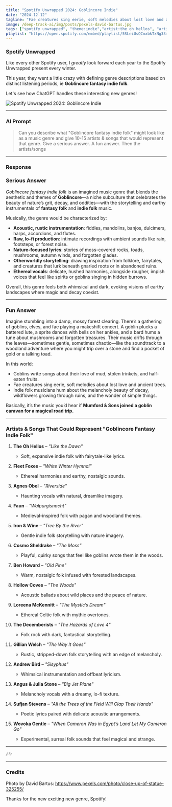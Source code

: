```yaml
---
title: "Spotify Unwrapped 2024: Goblincore Indie"
date: "2024-12-12"
tagline: "Fae creatures sing eerie, soft melodies about lost love and ancient trees."
image: /deep-track-ai/img/posts/pexels-david-bartus.jpg
tags: ["spotify unwrapped", "theme:indie","artist:the oh hellos", "artist:fleet foxes", "artist:agnes obel", "artist:faun", "artist:iron & wine", "artist:cosmo sheldrake", "artist:hollow coves", "artist:loreena mckennitt", "artist:the decemberists", "artist:gillian welch", "artist:andrew bird", "artist:angus & julia stone", "artist:sufjan stevens", "artist:voka gentle", "artist:hozier"]
playlist: "https://open.spotify.com/embed/playlist/5SLeiUsQCmxbkTxNg33mGI?utm_source=generator"
---
```


### Spotify Unwrapped

Like every other Spotify user, I *greatly* look forward each year to the Spotify Unwrapped present every winter.

This year, they went a little crazy with defining genre descriptions based on distinct listening periods, ie
**Goblincore fantasy indie folk**.

Let's see how ChatGPT handles these interesting new genres!


![Spotify Unwrapped 2024: Goblincore Indie](/deep-track-ai/img/posts/spotify_unwrapped_2024_goblincore.jpeg "Spotify Unwrapped 2024: Goblincore Indie")

---- 

### AI Prompt

> Can you describe what "Goblincore fantasy indie folk" might look like as a music genre and give 10-15 artists & songs that would represent that genre. Give a serious answer. A fun answer. Then the artists/songs


--- 

### Response

### **Serious Answer**  
*Goblincore fantasy indie folk* is an imagined music genre that blends the aesthetic and themes of **Goblincore**—a niche subculture that celebrates the beauty of nature’s grit, decay, and oddities—with the storytelling and earthy instrumentals of **fantasy folk** and **indie folk** music.  

Musically, the genre would be characterized by:  
- **Acoustic, rustic instrumentation**: fiddles, mandolins, banjos, dulcimers, harps, accordions, and flutes.  
- **Raw, lo-fi production**: intimate recordings with ambient sounds like rain, footsteps, or forest noise.  
- **Nature-focused lyrics**: stories of moss-covered rocks, toads, mushrooms, autumn winds, and forgotten glades.  
- **Otherworldly storytelling**: drawing inspiration from folklore, fairytales, and creatures that lurk beneath gnarled roots or in abandoned ruins.  
- **Ethereal vocals**: delicate, hushed harmonies, alongside rougher, impish voices that feel like spirits or goblins singing in hidden burrows.  

Overall, this genre feels both whimsical and dark, evoking visions of earthy landscapes where magic and decay coexist.  

---  

### **Fun Answer**  
Imagine stumbling into a damp, mossy forest clearing. There’s a gathering of goblins, elves, and fae playing a makeshift concert. A goblin plucks a battered lute, a sprite dances with bells on her ankles, and a bard hums a tune about mushrooms and forgotten treasures. Their music drifts through the leaves—sometimes gentle, sometimes chaotic—like the soundtrack to a woodland adventure where you might trip over a stone and find a pocket of gold or a talking toad.  

In this world:  
- Goblins write songs about their love of mud, stolen trinkets, and half-eaten fruits.  
- Fae creatures sing eerie, soft melodies about lost love and ancient trees.  
- Indie folk musicians hum about the melancholy beauty of decay, wildflowers growing through ruins, and the wonder of simple things.  

Basically, it’s the music you’d hear if **Mumford & Sons joined a goblin caravan for a magical road trip.**  

---  

### **Artists & Songs That Could Represent "Goblincore Fantasy Indie Folk"**  

1. **The Oh Hellos** – *"Like the Dawn"*  
   - Soft, expansive indie folk with fairytale-like lyrics.  

2. **Fleet Foxes** – *"White Winter Hymnal"*  
   - Ethereal harmonies and earthy, nostalgic sounds.  

3. **Agnes Obel** – *"Riverside"*  
   - Haunting vocals with natural, dreamlike imagery.  

4. **Faun** – *"Walpurgisnacht"*  
   - Medieval-inspired folk with pagan and woodland themes.  

5. **Iron & Wine** – *"Tree By the River"*  
   - Gentle indie folk storytelling with nature imagery.  

6. **Cosmo Sheldrake** – *"The Moss"*  
   - Playful, quirky songs that feel like goblins wrote them in the woods.  

7. **Ben Howard** – *"Old Pine"*  
   - Warm, nostalgic folk infused with forested landscapes.  

8. **Hollow Coves** – *"The Woods"*  
   - Acoustic ballads about wild places and the peace of nature.  

9. **Loreena McKennitt** – *"The Mystic’s Dream"*  
   - Ethereal Celtic folk with mythic overtones.  

10. **The Decemberists** – *"The Hazards of Love 4"*  
    - Folk rock with dark, fantastical storytelling.  

11. **Gillian Welch** – *"The Way It Goes"*  
    - Rustic, stripped-down folk storytelling with an edge of melancholy.  

12. **Andrew Bird** – *"Sisyphus"*  
    - Whimsical instrumentation and offbeat lyricism.  

13. **Angus & Julia Stone** – *"Big Jet Plane"*  
    - Melancholy vocals with a dreamy, lo-fi texture.  

14. **Sufjan Stevens** – *"All the Trees of the Field Will Clap Their Hands"*  
    - Poetic lyrics paired with delicate acoustic arrangements.  

15. **Wovoka Gentle** – *"When Cameron Was in Egypt’s Land Let My Cameron Go"*  
    - Experimental, surreal folk sounds that feel magical and strange.  

---  

🎶✨

---

### Credits

Photo by David Bartus: https://www.pexels.com/photo/close-up-of-statue-325255/

Thanks for the new exciting new genre, Spotify!
